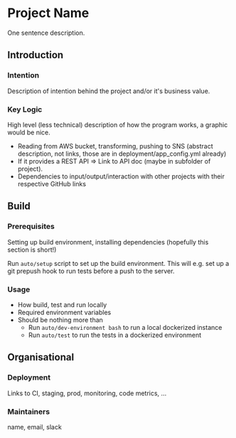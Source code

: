 # Project Name

One sentence description.

## Introduction

### Intention

Description of intention behind the project and/or it's business value.

### Key Logic

High level (less technical) description of how the program works, a graphic would be nice.

- Reading from AWS bucket, transforming, pushing to SNS (abstract description, not links, those are in deployment/app_config.yml already)
- If it provides a REST API => Link to API doc (maybe in subfolder of project).
- Dependencies to input/output/interaction with other projects with their respective GitHub links

## Build

### Prerequisites

Setting up build environment, installing dependencies (hopefully this section is short!)

Run `auto/setup` script to set up the build environment. This will e.g. set up a git prepush hook to run tests before a push to the server.

### Usage

- How build, test and run locally
- Required environment variables
- Should be nothing more than 
  - Run `auto/dev-environment bash` to run a local dockerized instance
  - Run `auto/test` to run the tests in a dockerized environment

## Organisational

### Deployment

Links to CI, staging, prod, monitoring, code metrics, ...

### Maintainers

name, email, slack
